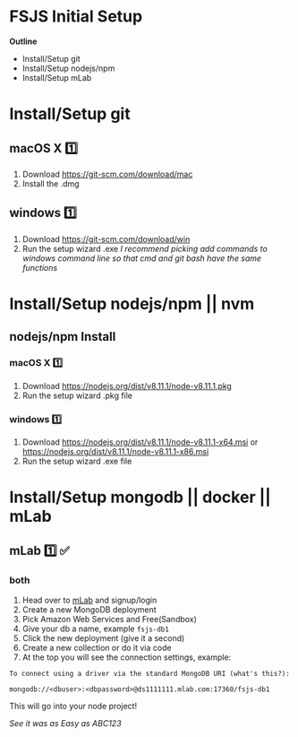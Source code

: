 # FSJS Initial Setup

**Outline**

* Install/Setup git
* Install/Setup nodejs/npm
* Install/Setup mLab

# Install/Setup git 
## macOS X :one:
1. Download https://git-scm.com/download/mac
2. Install the .dmg

## windows :one:
1. Download https://git-scm.com/download/win
2. Run the setup wizard .exe
_I recommend picking add commands to windows command line so that cmd and git bash have the same functions_

# Install/Setup nodejs/npm || nvm
## nodejs/npm Install
### macOS X :one:
1. Download https://nodejs.org/dist/v8.11.1/node-v8.11.1.pkg
2. Run the setup wizard .pkg file

### windows :one:
1. Download https://nodejs.org/dist/v8.11.1/node-v8.11.1-x64.msi or https://nodejs.org/dist/v8.11.1/node-v8.11.1-x86.msi
2. Run the setup wizard .exe file

# Install/Setup mongodb || docker || mLab
## mLab :one: :white_check_mark:
### both
1. Head over to [mLab](https://mlab.com/signup/) and signup/login
2. Create a new MongoDB deployment
3. Pick Amazon Web Services and Free(Sandbox)
4. Give your db a name, example `fsjs-db1`
5. Click the new deployment (give it a second)
6. Create a new collection or do it via code
7. At the top you will see the connection settings, example:
```
To connect using a driver via the standard MongoDB URI (what's this?):

mongodb://<dbuser>:<dbpassword>@ds1111111.mlab.com:17360/fsjs-db1
```

This will go into your node project!

_See it was as Easy as ABC123_
